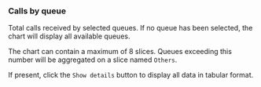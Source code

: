 ### Calls by queue

Total calls received by selected queues.
If no queue has been selected, the chart will display all available queues.

The chart can contain a maximum of 8 slices. Queues exceeding this number will be 
aggregated on a slice named `Others`.

If present, click the `Show details` button to display all data in tabular format.
